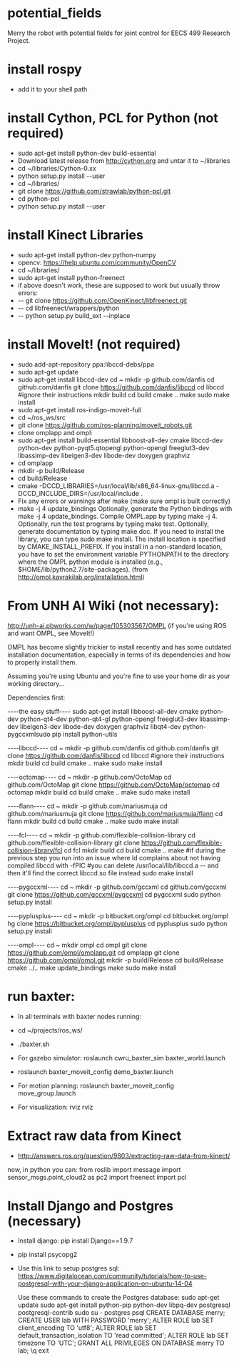# potential_fields
Merry the robot with potential fields for joint control for EECS 499 Research Project.

# install rospy
* add it to your shell path

# install Cython, PCL for Python (not required)
* sudo apt-get install python-dev build-essential
* Download latest release from http://cython.org and untar it to ~/libraries
* cd ~/libraries/Cython-0.xx
* python setup.py install --user
* cd ~/libraries/
* git clone https://github.com/strawlab/python-pcl.git
* cd python-pcl
* python setup.py install --user

# install Kinect Libraries
* sudo apt-get install python-dev python-numpy
* opencv: https://help.ubuntu.com/community/OpenCV
* cd ~/libraries/
* sudo apt-get install python-freenect
* if above doesn't work, these are supposed to work but usually throw errors:
* -- git clone https://github.com/OpenKinect/libfreenect.git
* -- cd libfreenect/wrappers/python
* -- python setup.py build_ext --inplace

# install MoveIt! (not required)
* sudo add-apt-repository ppa:libccd-debs/ppa
* sudo apt-get update
* sudo apt-get install libccd-dev
    cd ~
    mkdir -p github.com/danfis
    cd github.com/danfis
    git clone https://github.com/danfis/libccd
    cd libccd
    #ignore their instructions
    mkdir build
    cd build
    cmake ..
    make
    sudo make install
* sudo apt-get install ros-indigo-moveit-full
* cd ~/ros_ws/src
* git clone https://github.com/ros-planning/moveit_robots.git
* clone omplapp and ompl:
* sudo apt-get install build-essential libboost-all-dev cmake libccd-dev python-dev python-pyqt5.qtopengl python-opengl freeglut3-dev libassimp-dev libeigen3-dev libode-dev doxygen graphviz
* cd omplapp
* mkdir -p build/Release
* cd build/Release
* cmake -DCCD_LIBRARIES=/usr/local/lib/x86_64-linux-gnu/libccd.a -DCCD_INCLUDE_DIRS=/usr/local/include .
* Fix any errors or warnings after make (make sure ompl is built correctly)
* make -j 4 update_bindings
Optionally, generate the Python bindings with make -j 4 update_bindings.
Compile OMPL.app by typing make -j 4.
Optionally, run the test programs by typing make test.
Optionally, generate documentation by typing make doc.
If you need to install the library, you can type sudo make install.
The install location is specified by CMAKE_INSTALL_PREFIX.
If you install in a non-standard location, you have to set the environment variable PYTHONPATH to the
directory where the OMPL python module is installed (e.g., $HOME/lib/python2.7/site-packages).
(from http://ompl.kavrakilab.org/installation.html)

# From UNH AI Wiki (not necessary):
http://unh-ai.pbworks.com/w/page/105303567/OMPL
(if you're using ROS and want OMPL, see MoveIt!)

OMPL has become slightly trickier to install recently and has some outdated installation documentation, especially in terms of its dependencies and how to properly install them.

Assuming you're using Ubuntu and you're fine to use your home dir as your working directory...

Dependencies first:

----the easy stuff----
sudo apt-get install libboost-all-dev cmake python-dev python-qt4-dev python-qt4-gl python-opengl freeglut3-dev libassimp-dev libeigen3-dev libode-dev doxygen graphviz libqt4-dev python-pygccxmlsudo pip install python-utils

----libccd----
cd ~
mkdir -p github.com/danfis
cd github.com/danfis
git clone https://github.com/danfis/libccd
cd libccd
#ignore their instructions
mkdir build
cd build
cmake ..
make
sudo make install

----octomap----
cd ~
mkdir -p github.com/OctoMap
cd github.com/OctoMap
git clone https://github.com/OctoMap/octomap
cd octomap
mkdir build
cd build
cmake ..
make
sudo make install

----flann----
cd ~
mkdir -p github.com/mariusmuja
cd github.com/mariusmuja
git clone https://github.com/mariusmuja/flann
cd flann
mkdir build
cd build
cmake ..
make
sudo make install

----fcl----
cd ~
mkdir -p github.com/flexible-collision-library
cd github.com/flexible-collision-library
git clone https://github.com/flexible-collision-library/fcl
cd fcl
mkdir build
cd build
cmake ..
make
#if during the previous step you run into an issue where ld complains about not having compiled libccd with -fPIC
#you can delete /usr/local/lib/libccd.a -- and then it'll find the correct libccd.so file instead
sudo make install

----pygccxml----
cd ~
mkdir -p github.com/gccxml
cd github.com/gccxml
git clone https://github.com/gccxml/pygccxml
cd pygccxml
sudo python setup.py install

----pyplusplus----
cd ~
mkdir -p bitbucket.org/ompl
cd bitbucket.org/ompl
hg clone https://bitbucket.org/ompl/pyplusplus
cd pyplusplus
sudo python setup.py install

----ompl----
cd ~
mkdir ompl
cd ompl
git clone https://github.com/ompl/omplapp.git
cd omplapp
git clone https://github.com/ompl/ompl.git
mkdir -p build/Release
cd build/Release
cmake ../..
make update_bindings
make
sudo make install

# run baxter:
* In all terminals with baxter nodes running:
* cd ~/projects/ros_ws/
* ./baxter.sh

* For gazebo simulator: roslaunch cwru_baxter_sim baxter_world.launch
* roslaunch baxter_moveit_config demo_baxter.launch
* For motion planning: roslaunch baxter_moveit_config move_group.launch
* For visualization: rviz rviz

# Extract raw data from Kinect
* http://answers.ros.org/question/9803/extracting-raw-data-from-kinect/

now, in python you can:
from roslib import message
import sensor_msgs.point_cloud2 as pc2
import freenect
import pcl


# Install Django and Postgres (necessary)
- Install django: pip install Django==1.9.7
- pip install psycopg2
- Use this link to setup postgres sql:
    https://www.digitalocean.com/community/tutorials/how-to-use-postgresql-with-your-django-application-on-ubuntu-14-04

    Use these commands to create the Postgres database:
        sudo apt-get update
        sudo apt-get install python-pip python-dev libpq-dev postgresql postgresql-contrib
        sudo su - postgres
        psql
        CREATE DATABASE merry;
        CREATE USER lab WITH PASSWORD 'merry';
        ALTER ROLE lab SET client_encoding TO 'utf8';
        ALTER ROLE lab SET default_transaction_isolation TO 'read committed';
        ALTER ROLE lab SET timezone TO 'UTC';
        GRANT ALL PRIVILEGES ON DATABASE merry TO lab;
        \q
        exit
        
        




